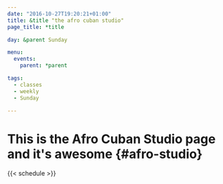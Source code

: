 ```yaml
---
date: "2016-10-27T19:20:21+01:00"
title: &title "the afro cuban studio"
page_title: *title

day: &parent Sunday

menu:
  events:
    parent: *parent

tags:
  - classes
  - weekly
  - Sunday

---
```


# This is the Afro Cuban Studio page and it's awesome {#afro-studio}


{{< schedule >}}

<!--more-->



